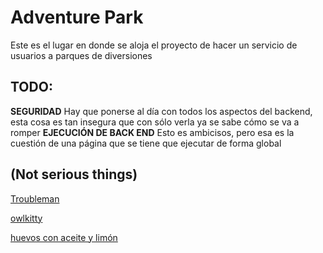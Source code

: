 
# Adventure Park

Este es el lugar en donde se aloja el proyecto de hacer un servicio de usuarios a parques de diversiones

## TODO:
**SEGURIDAD** Hay que ponerse al día con todos los aspectos del backend, esta cosa es tan insegura que con sólo verla
ya se sabe cómo se va a romper
**EJECUCIÓN DE BACK END** Esto es ambicisos, pero esa es la cuestión de una página que se tiene que ejecutar de forma
global

## (Not serious things)
[Troubleman](https://www.youtube.com/watch?v=3OC2aPCuzjo)

[owlkitty](https://www.youtube.com/watch?v=w3rQ3328Tok)

[huevos con aceite y limón](https://www.youtube.com/watch?v=V9AbeALNVkk)
